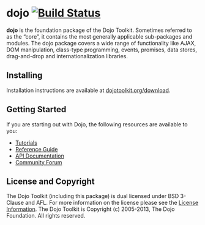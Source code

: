 # dojo [![Build Status](https://travis-ci.org/bryanforbes/dojo.png?branch=intern-conversion)](https://travis-ci.org/bryanforbes/dojo)

**dojo** is the foundation package of the Dojo Toolkit. Sometimes referred to as the “core”, it contains the most
generally applicable sub-packages and modules. The dojo package covers a wide range of functionality like AJAX, DOM
manipulation, class-type programming, events, promises, data stores, drag-and-drop and internationalization libraries.

## Installing

Installation instructions are available at [dojotoolkit.org/download][download].

## Getting Started

If you are starting out with Dojo, the following resources are available to you:

* [Tutorials][]
* [Reference Guide][]
* [API Documentation][]
* [Community Forum][]

## License and Copyright

The Dojo Toolkit (including this package) is dual licensed under BSD 3-Clause and AFL.  For more information on the
license please see the [License Information][].  The Dojo Toolkit is Copyright (c) 2005-2013, The Dojo Foundation.  All
rights reserved.

[download]: http://dojotoolkit.org/download/
[Tutorials]: http://dojotoolkit.org/documentation/
[Reference Guide]: http://dojotoolkit.org/reference-guide/
[API Documentation]: http://dojotoolkit.org/api/
[Community Forum]: http://dojotoolkit.org/community/
[License Information]: http://dojotoolkit.org/license
